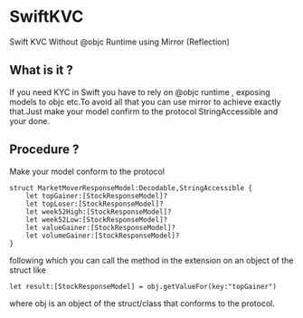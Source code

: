 # SwiftKVC
Swift KVC Without @objc Runtime using Mirror (Reflection)

## What is it ?

If you need KYC in Swift you have to rely on @objc runtime , exposing models to objc etc.To avoid all that you can use mirror to achieve exactly that.Just make your model confirm to the protocol StringAccessible and your done.

## Procedure ?

Make your model conform to the protocol 

```
struct MarketMoverResponseModel:Decodable,StringAccessible {
    let topGainer:[StockResponseModel]?
    let topLoser:[StockResponseModel]?
    let week52High:[StockResponseModel]?
    let week52Low:[StockResponseModel]?
    let valueGainer:[StockResponseModel]?
    let volumeGainer:[StockResponseModel]?
}
```

following which you can call the method in the extension on an object of the struct like 

```
let result:[StockResponseModel] = obj.getValueFor(key:"topGainer")
```

where obj is an object of the struct/class that conforms to the protocol.
